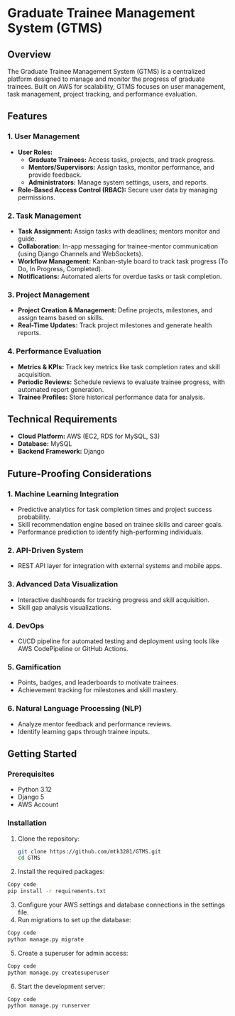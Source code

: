 # Graduate Trainee Management System (GTMS)

## Overview

The Graduate Trainee Management System (GTMS) is a centralized platform designed to manage and monitor the progress of graduate trainees. Built on AWS for scalability, GTMS focuses on user management, task management, project tracking, and performance evaluation.

## Features

### 1. User Management
- **User Roles:**
  - **Graduate Trainees:** Access tasks, projects, and track progress.
  - **Mentors/Supervisors:** Assign tasks, monitor performance, and provide feedback.
  - **Administrators:** Manage system settings, users, and reports.
- **Role-Based Access Control (RBAC):** Secure user data by managing permissions.

### 2. Task Management
- **Task Assignment:** Assign tasks with deadlines; mentors monitor and guide.
- **Collaboration:** In-app messaging for trainee-mentor communication (using Django Channels and WebSockets).
- **Workflow Management:** Kanban-style board to track task progress (To Do, In Progress, Completed).
- **Notifications:** Automated alerts for overdue tasks or task completion.

### 3. Project Management
- **Project Creation & Management:** Define projects, milestones, and assign teams based on skills.
- **Real-Time Updates:** Track project milestones and generate health reports.

### 4. Performance Evaluation
- **Metrics & KPIs:** Track key metrics like task completion rates and skill acquisition.
- **Periodic Reviews:** Schedule reviews to evaluate trainee progress, with automated report generation.
- **Trainee Profiles:** Store historical performance data for analysis.

## Technical Requirements

- **Cloud Platform:** AWS (EC2, RDS for MySQL, S3)
- **Database:** MySQL
- **Backend Framework:** Django

## Future-Proofing Considerations

### 1. Machine Learning Integration
- Predictive analytics for task completion times and project success probability.
- Skill recommendation engine based on trainee skills and career goals.
- Performance prediction to identify high-performing individuals.

### 2. API-Driven System
- REST API layer for integration with external systems and mobile apps.

### 3. Advanced Data Visualization
- Interactive dashboards for tracking progress and skill acquisition.
- Skill gap analysis visualizations.

### 4. DevOps
- CI/CD pipeline for automated testing and deployment using tools like AWS CodePipeline or GitHub Actions.

### 5. Gamification
- Points, badges, and leaderboards to motivate trainees.
- Achievement tracking for milestones and skill mastery.

### 6. Natural Language Processing (NLP)
- Analyze mentor feedback and performance reviews.
- Identify learning gaps through trainee inputs.

## Getting Started

### Prerequisites
- Python 3.12
- Django 5
- AWS Account

### Installation

1. Clone the repository:
   ```bash
   git clone https://github.com/mtk3281/GTMS.git
   cd GTMS
   ```

2. Install the required packages:
  ```bash
  Copy code
  pip install -r requirements.txt
  ```
3. Configure your AWS settings and database connections in the settings file.
4. Run migrations to set up the database:
  ```bash
  Copy code
  python manage.py migrate
  ```
5. Create a superuser for admin access:
  ```bash
  Copy code
  python manage.py createsuperuser
  ```
6. Start the development server:
  ```bash
  Copy code
  python manage.py runserver
  ```
